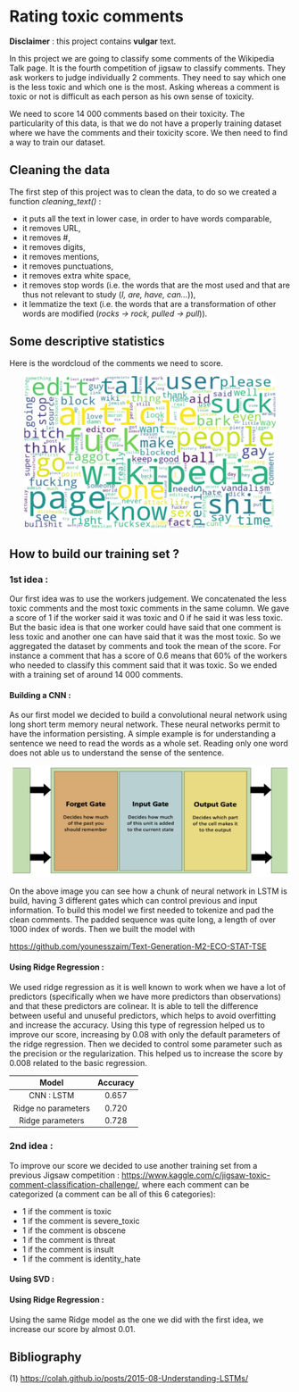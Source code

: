 # Rating toxic comments

**Disclaimer** : this project contains **vulgar** text.

In this project we are going to classify some comments of the Wikipedia Talk page. It is the fourth competition of jigsaw to classify comments. They ask workers to judge individually 2 comments. They need to say which one is the less toxic and which one is the most. Asking whereas a comment is toxic or not is difficult as each person as his own sense of toxicity.


We need to score 14 000 comments based on their toxicity. The particularity of this data, is that we do not have a properly training dataset where we have the comments and their toxicity score. We then need to find a way to train our dataset.

## Cleaning the data
The first step of this project was to clean the data, to do so we created a function *cleaning_text()* :
- it puts all the text in lower case, in order to have words comparable,
- it removes URL,
- it removes #,
- it removes digits,
- it removes mentions,
- it removes punctuations,
- it removes extra white space,
- it removes stop words (i.e. the words that are the most used and that are thus not relevant to study (*I, are, have, can...*)),
- it lemmatize the text (i.e. the words that are a transformation of other words are modified  (*rocks -> rock, pulled -> pull*)).

## Some descriptive statistics
Here is the wordcloud of the comments we need to score.

<div align="center">
  
<img src="https://github.com/LucieBertiere/Rating-toxic-comments/blob/main/Images/comments_to_score.PNG" width="450" height="275">
  
</div>

## How to build our training set ?
### 1st idea :
Our first idea was to use the workers judgement. We concatenated the less toxic comments and the most toxic comments in the same column. We gave a score of 1 if the worker said it was toxic and 0 if he said it was less toxic.
But the basic idea is that one worker could have said that one comment is less toxic and another one can have said that it was the most toxic. So we aggregated the dataset by comments and took the mean of the score. 
For instance a comment that has a score of 0.6 means that 60% of the workers who needed to classify this comment said that it was toxic.
So we ended with a training set of around 14 000 comments.

#### Building a CNN :
As our first model we decided to build a convolutional neural network using long short term memory neural network. These neural networks permit to have the information persisting. A simple example is for understanding a sentence we need to read the words as a whole set. Reading only one word does not able us to understand the sense of the sentence. 


<div align="center">
  
<img src="https://github.com/LucieBertiere/Rating-toxic-comments/blob/main/Images/lstm_gates.PNG" width="500" height="200">
  
</div>
 

On the above image you can see how a chunk of neural network in LSTM is build, having 3 different gates which can control previous and input information. 
To build this model we first needed to tokenize and pad the clean comments. The padded sequence was quite long, a length of over 1000 index of words. 
Then we built the model with 

 
https://github.com/younesszaim/Text-Generation-M2-ECO-STAT-TSE
 

#### Using Ridge Regression :
We used ridge regression as it is well known to work when we have a lot of predictors (specifically when we have more predictors than observations) and that these predictors are colinear. It is able to tell the difference between useful and unuseful predictors, which helps to avoid overfitting and increase the accuracy.
Using this type of regression helped us to improve our score, increasing by 0.08 with only the default parameters of the ridge regression. Then we decided to control some parameter such as the precision or the regularization. This helped us to increase the score by 0.008 related to the basic regression. 

<div align="center">
  
|      **Model**      | **Accuracy** |
|:-------------------:|:------------:|
|      CNN : LSTM     |     0.657    |
| Ridge no parameters |     0.720    |
|   Ridge parameters  |     0.728    |
  
</div>

### 2nd idea :
To improve our score we decided to use another training set from a previous Jigsaw competition : https://www.kaggle.com/c/jigsaw-toxic-comment-classification-challenge/, where each comment can be categorized (a comment can be all of this 6 categories):
- 1 if the comment is toxic
- 1 if the comment is severe_toxic
- 1 if the comment is obscene
- 1 if the comment is threat
- 1 if the comment is insult
- 1 if the comment is identity_hate

#### Using SVD :

#### Using Ridge Regression :
Using the same Ridge model as the one we did with the first idea, we increase our score by almost 0.01.



## Bibliography
(1) https://colah.github.io/posts/2015-08-Understanding-LSTMs/

